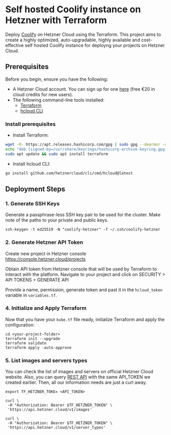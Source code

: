 # Self hosted Coolify instance on Hetzner with Terraform

Deploy [Coolify](https://coolify.io/docs/) on Hetzner Cloud using the Terraform. This project aims to create a highly optimized, auto-upgradable, highly available and cost-effective self hosted Coolify instance for deployng your projects on Hetzner Cloud.

## Prerequisites

Before you begin, ensure you have the following:

- A Hetzner Cloud account. You can sign up for one [here](https://hetzner.cloud/?ref=Ix9xCKNxJriM) (free €⁠20 in cloud credits for new users).
- The following command-line tools installed:
  - [Terraform](https://www.terraform.io/downloads.html)
  - [hcloud CLI](https://github.com/hetznercloud/cli)

### Install prerequisites

- Install Terraform:

```bash
wget -O- https://apt.releases.hashicorp.com/gpg | sudo gpg --dearmor -o /usr/share/keyrings/hashicorp-archive-keyring.gpg
echo "deb [signed-by=/usr/share/keyrings/hashicorp-archive-keyring.gpg] https://apt.releases.hashicorp.com $(lsb_release -cs) main" | sudo tee /etc/apt/sources.list.d/hashicorp.list
sudo apt update && sudo apt install terraform
```

- Install hcloud CLI:

```bash
go install github.com/hetznercloud/cli/cmd/hcloud@latest
```

## Deployment Steps

### 1. Generate SSH Keys

Generate a passphrase-less SSH key pair to be used for the cluster. Make note of the paths to your private and public keys.

```shell
ssh-keygen -t ed25519 -N "coolify-hetzner" -f ~/.ssh/coolify-hetzner
```

### 2. Generate Hetzner API Token

Create new project in Hetzner console https://console.hetzner.cloud/projects 

Obtain API token from Hetzner console that will be used by Terraform to interact with the platform. 
Navigate to your project and click on SECURITY > API TOKENS > GENERATE API

Provide a name, permission, generate token and past it in the `hcloud_token` variable in `variables.tf`.





### 4. Initialize and Apply Terraform

Now that you have your `kube.tf` file ready, initialize Terraform and apply the configuration:

```shell
cd <your-project-folder>
terraform init --upgrade
terraform validate
terraform apply -auto-approve
```

### 5. List images and servers types

You can check the list of images and servers on official Hetzner Cloud website.
Also, you can  query [REST API](https://docs.hetzner.cloud/#servers-create-a-server) with the same API_TOKEN we created earlier. Then, all our information needs are just a curl away.

```shell
export TF_HETZNER_TOKE= <API_TOKEN>

curl \
 -H "Authorization: Bearer $TF_HETZNER_TOKEN" \
 'https://api.hetzner.cloud/v1/images'

curl \
 -H "Authorization: Bearer $TF_HETZNER_TOKEN" \
 'https://api.hetzner.cloud/v1/server_types'
```

